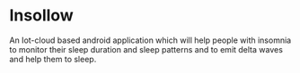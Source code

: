 # Insollow
An Iot-cloud based android application which will help people with insomnia to monitor their sleep duration and sleep patterns and to emit delta waves and help them to sleep.
